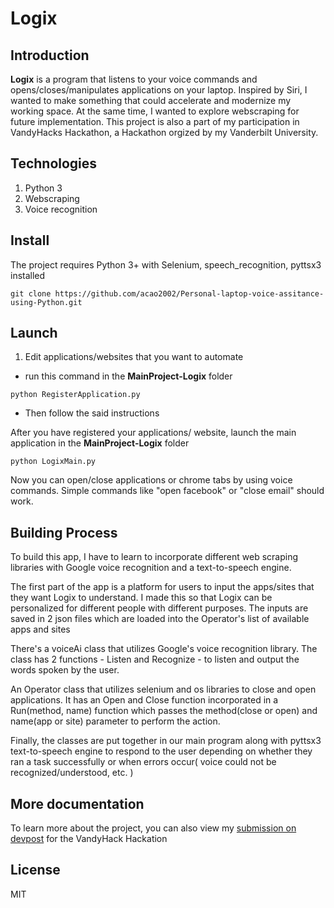 # Logix

## Introduction 

 **Logix** is a program that listens to your voice commands and opens/closes/manipulates applications on your laptop. Inspired by Siri, I wanted to make something that could accelerate and modernize my working space. At the same time, I wanted to explore webscraping for future implementation. This project is also a part of my participation in VandyHacks Hackathon, a Hackathon orgized by my Vanderbilt University. 

## Technologies 

 1. Python 3
 2. Webscraping 
 3. Voice recognition 

## Install 

 The project requires Python 3+ with Selenium, speech_recognition, pyttsx3 installed 

 ```
git clone https://github.com/acao2002/Personal-laptop-voice-assitance-using-Python.git

 ``` 
## Launch 

1. Edit applications/websites that you want to automate
- run this command in the **MainProject-Logix** folder

```
python RegisterApplication.py
```
- Then follow the said instructions 

After you have registered your applications/ website, launch the main application in the **MainProject-Logix** folder

```
python LogixMain.py
```
Now you can open/close applications or chrome tabs by using voice commands. Simple commands like "open facebook" or "close email" should work. 

## Building Process

To build this app, I have to learn to incorporate different web scraping libraries with Google voice recognition and a text-to-speech engine.

The first part of the app is a platform for users to input the apps/sites that they want Logix to understand. I made this so that Logix can be personalized for different people with different purposes. The inputs are saved in 2 json files which are loaded into the Operator's list of available apps and sites

There's a voiceAi class that utilizes Google's voice recognition library. The class has 2 functions - Listen and Recognize - to listen and output the words spoken by the user.

An Operator class that utilizes selenium and os libraries to close and open applications. It has an Open and Close function incorporated in a Run(method, name) function which passes the method(close or open) and name(app or site) parameter to perform the action.

Finally, the classes are put together in our main program along with pyttsx3 text-to-speech engine to respond to the user depending on whether they ran a task successfully or when errors occur( voice could not be recognized/understood, etc. )

## More documentation 

To learn more about the project, you can also view my [submission on devpost](https://devpost.com/software/personal-laptop-voice-assitance-using-python) for the VandyHack Hackation

## License 

MIT
